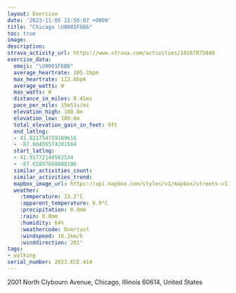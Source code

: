 ```yaml
---
layout: Exercise
date: '2023-11-05 22:50:07 +0000'
title: "Chicago \U0001F6B6"
toc: true
image:
description:
strava_activity_url: https://www.strava.com/activities/10167875848
exercise_data:
  emoji: "\U0001F6B6"
  average_heartrate: 105.1bpm
  max_heartrate: 112.0bpm
  average_watts: W
  max_watts: W
  distance_in_miles: 0.41mi
  pace_per_mile: 15m51s/mi
  elevation_high: 180.8m
  elevation_low: 180.6m
  total_elevation_gain_in_feet: 0ft
  end_latlng:
  - 41.921794759109616
  - -87.66456574201584
  start_latlng:
  - 41.91772140562534
  - -87.65897668898106
  similar_activities_count:
  similar_activities_trend:
  mapbox_image_url: https://api.mapbox.com/styles/v1/mapbox/streets-v11/static/path-5+787af2-1.0(%7Djz~Fji%60vOkAfB%5Dd%40e%40x%40eAzA%5Bj%40Ob%40gArA),pin-s-s+e5b22e(-87.66118,41.91935),pin-s-f+89ae00(-87.66346000000001,41.921)/auto/800x800?access_token=pk.eyJ1Ijoiam9zaGJlY2ttYW4iLCJhIjoiY205eWR2aDd1MWZ6djJrbXc4a3M0bWZleiJ9.XiG9OWkNcZk2QzjJbxLB4A
  weather:
    :temperature: 13.2°C
    :apparent_temperature: 9.9°C
    :precipitation: 0.0mm
    :rain: 0.0mm
    :humidity: 64%
    :weathercode: Overcast
    :windspeed: 16.2km/h
    :winddirection: 201°
tags:
- walking
serial_number: 2023.ECE.414
---
```

2001 North Clybourn Avenue, Chicago, Illinois 60614, United States
